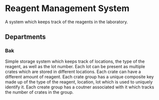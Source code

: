 # Reagent Management System

A system which keeps track of the reagents in the laboratory.

## Departments

### Bak

Simple storage system which keeps track of locations, the type of the reagent, as well as the lot number.
Each lot can be present as multiple crates which are stored in different locations. Each crate can have a different amount of reagent.
Each crate group has a unique composite key made up of the type of the reagent, location, lot which is used to uniquely identify it.
Each create group has a coutner associated with it which tracks the number of crates in the group.
